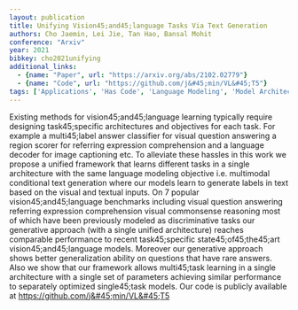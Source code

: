 ```yaml
---
layout: publication
title: Unifying Vision45;and45;language Tasks Via Text Generation
authors: Cho Jaemin, Lei Jie, Tan Hao, Bansal Mohit
conference: "Arxiv"
year: 2021
bibkey: cho2021unifying
additional_links:
  - {name: "Paper", url: "https://arxiv.org/abs/2102.02779"}
  - {name: "Code", url: "https://github.com/j&#45;min/VL&#45;T5"}
tags: ['Applications', 'Has Code', 'Language Modeling', 'Model Architecture', 'Multimodal Models', 'Tools']
---
```

Existing methods for vision45;and45;language learning typically require designing task45;specific architectures and objectives for each task. For example a multi45;label answer classifier for visual question answering a region scorer for referring expression comprehension and a language decoder for image captioning etc. To alleviate these hassles in this work we propose a unified framework that learns different tasks in a single architecture with the same language modeling objective i.e. multimodal conditional text generation where our models learn to generate labels in text based on the visual and textual inputs. On 7 popular vision45;and45;language benchmarks including visual question answering referring expression comprehension visual commonsense reasoning most of which have been previously modeled as discriminative tasks our generative approach (with a single unified architecture) reaches comparable performance to recent task45;specific state45;of45;the45;art vision45;and45;language models. Moreover our generative approach shows better generalization ability on questions that have rare answers. Also we show that our framework allows multi45;task learning in a single architecture with a single set of parameters achieving similar performance to separately optimized single45;task models. Our code is publicly available at https://github.com/j&#45;min/VL&#45;T5

